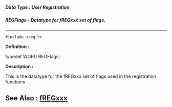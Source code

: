 ##### Data Type : User Registration
##### REGFlags - Datatype for fREGxxx set of flags.
---
```
#include <reg.h>
```

**Definition :**

typedef WORD REGFlags;

**Description :**

This is the datatype for the fREGxxx set of flags used in the registration functions


**See Also :**
[fREGxxx](/domino-c-api-docs/reference/Symb/fREGxxx)
---
